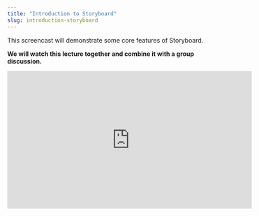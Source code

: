```yaml
---
title: "Introduction to Storyboard"
slug: introduction-storyboard
---
```


This screencast will demonstrate some core features of Storyboard.

**We will watch this lecture together and combine it with a group discussion.**

<iframe width="560" height="315" src="https://www.youtube.com/embed/Z9X_0yZiH2U" frameborder="0" allowfullscreen></iframe>

